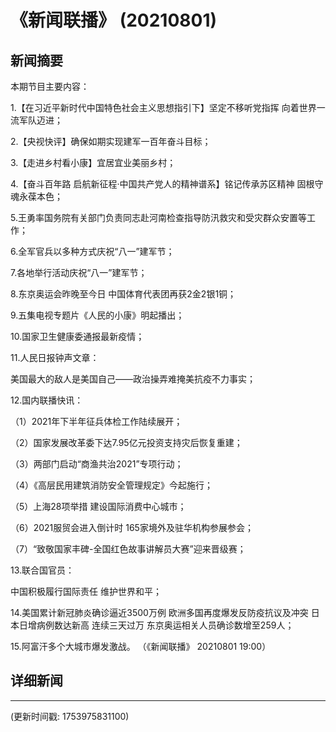 # 《新闻联播》 (20210801)

## 新闻摘要

本期节目主要内容：


1.【在习近平新时代中国特色社会主义思想指引下】坚定不移听党指挥 向着世界一流军队迈进；


2.【央视快评】确保如期实现建军一百年奋斗目标；


3.【走进乡村看小康】宜居宜业美丽乡村；


4.【奋斗百年路 启航新征程·中国共产党人的精神谱系】铭记传承苏区精神 固根守魂永葆本色；


5.王勇率国务院有关部门负责同志赴河南检查指导防汛救灾和受灾群众安置等工作；


6.全军官兵以多种方式庆祝“八一”建军节；


7.各地举行活动庆祝“八一”建军节；


8.东京奥运会昨晚至今日 中国体育代表团再获2金2银1铜；


9.五集电视专题片《人民的小康》明起播出；


10.国家卫生健康委通报最新疫情；


11.人民日报钟声文章：

美国最大的敌人是美国自己——政治操弄难掩美抗疫不力事实；


12.国内联播快讯：


（1）2021年下半年征兵体检工作陆续展开；


（2）国家发展改革委下达7.95亿元投资支持灾后恢复重建；


（3）两部门启动“商渔共治2021”专项行动；


（4）《高层民用建筑消防安全管理规定》今起施行；


（5）上海28项举措 建设国际消费中心城市；


（6）2021服贸会进入倒计时 165家境外及驻华机构参展参会；


（7）“致敬国家丰碑-全国红色故事讲解员大赛”迎来晋级赛；


13.联合国官员：

中国积极履行国际责任 维护世界和平；


14.美国累计新冠肺炎确诊逼近3500万例 欧洲多国再度爆发反防疫抗议及冲突 日本日增病例数达新高 连续三天过万 东京奥运相关人员确诊数增至259人；


15.阿富汗多个大城市爆发激战。
（《新闻联播》 20210801 19:00）

## 详细新闻

---

(更新时间戳: 1753975831100)

